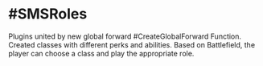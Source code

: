 # #SMSRoles
Plugins united by new global forward #CreateGlobalForward Function. 
Created classes with different perks and abilities.
Based on Battlefield, the player can choose a class and play the appropriate role.
